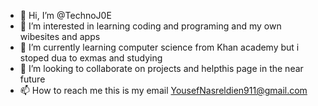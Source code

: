 - 👋 Hi, I’m @TechnoJ0E
- 👀 I’m interested in learning coding and programing and my own wibesites and apps
- 🌱 I’m currently learning computer science from Khan academy but i stoped dua to exmas and studying
- 💞️ I’m looking to collaborate on projects and helpthis page in the near future
- 📫 How to reach me this is my email YousefNasreldien911@gmail.com

<!---
TechnoJ0E/TechnoJ0E is a ✨ special ✨ repository because its `README.md` (this file) appears on your GitHub profile.
You can click the Preview link to take a look at your changes.
--->
